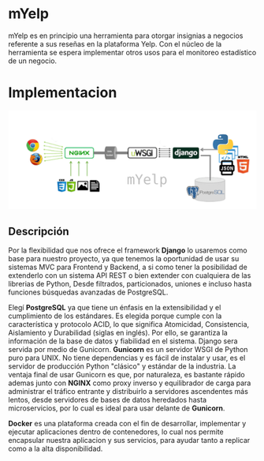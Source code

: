 # mYelp

mYelp es en principio una herramienta para otorgar insignias a negocios referente a sus reseñas en la plataforma Yelp. Con el núcleo de la herramienta se espera implementar otros usos para el monitoreo estadístico de un negocio.


# Implementacion
![Descripcion grafica](https://github.com/raulespecialist/myelp/blob/a956e72cf3277722820098d4fb8f0a4289556c4b/description.png)
## Descripción
Por la flexibilidad que nos ofrece el framework **Django** lo usaremos como base para nuestro proyecto, ya que tenemos la oportunidad de usar su sistemas MVC para Frontend y Backend, a si como tener la posibilidad de extenderlo con un sistema API REST o bien extender con cualquiera de las librerias de Python, Desde filtrados, particionados, uniones e incluso hasta funciones búsquedas avanzadas de PostgreSQL. 

Elegí **PostgreSQL**  ya que tiene un énfasis en la extensibilidad y el cumplimiento de los estándares. Es elegida porque cumple con la característica y protocolo ACID, lo que significa Atomicidad, Consistencia, Aislamiento y Durabilidad (siglas en inglés). Por ello, se garantiza la información de la base de datos y fiabilidad en el sistema. 
Django sera servida por medio de Gunicorn. **Gunicorn** es un servidor WSGI de Python puro para UNIX. No tiene dependencias y es fácil de instalar y usar, es el servidor de producción Python "clásico" y estándar de la industria. La ventaja final de usar Gunicorn es que, por naturaleza, es bastante rápido ademas junto con **NGINX** como proxy inverso y equilibrador de carga para administrar el tráfico entrante y distribuirlo a servidores ascendentes más lentos, desde servidores de bases de datos heredados hasta microservicios, por lo cual es ideal para usar delante de **Gunicorn**.

 **Docker** es una plataforma creada con el fin de desarrollar, implementar y ejecutar aplicaciones dentro de contenedores, lo cual nos permite encapsular nuestra aplicacion y sus servicios, para ayudar tanto a replicar como a la alta disponibilidad.
 
